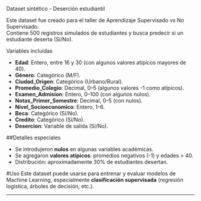 Dataset sintético - Deserción estudiantil

Este dataset fue creado para el taller de Aprendizaje Supervisado vs No Supervisado.  
Contiene 500 registros simulados de estudiantes y busca predecir si un estudiante deserta (Sí/No).

 Variables incluidas

- **Edad**: Entero, entre 16 y 30 (con algunos valores atípicos mayores de 40).  
- **Género**: Categórico (M/F).  
- **Ciudad_Origen**: Categórico (Urbano/Rural).  
- **Promedio_Colegio**: Decimal, 0–5 (algunos valores -1 como atípicos).  
- **Examen_Admision**: Entero, 0–100 (con algunos nulos).  
- **Notas_Primer_Semestre**: Decimal, 0–5 (con nulos).  
- **Nivel_Socioeconomico**: Entero, 1–6.  
- **Beca**: Categórico (Sí/No).  
- **Credito**: Categórico (Sí/No).  
- **Desercion**: Variable de salida (Sí/No).  

##Detalles especiales
- Se introdujeron **nulos** en algunas variables académicas.  
- Se agregaron **valores atípicos**: promedios negativos (-1) y edades > 40.  
- Distribución: aproximadamente 30% de estudiantes desertan.  

#Uso
Este dataset puede usarse para entrenar y evaluar modelos de Machine Learning, especialmente **clasificación supervisada** (regresión logística, árboles de decisión, etc.).

---
